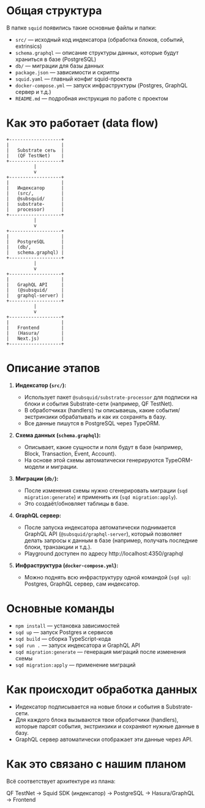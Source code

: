 # Общая структура

В папке `squid` появились такие основные файлы и папки:

- `src/` — исходный код индексатора (обработка блоков, событий, extrinsics)
- `schema.graphql` — описание структуры данных, которые будут храниться в базе (PostgreSQL)
- `db/` — миграции для базы данных
- `package.json` — зависимости и скрипты
- `squid.yaml` — главный конфиг squid-проекта
- `docker-compose.yml` — запуск инфраструктуры (Postgres, GraphQL сервер и т.д.)
- `README.md` — подробная инструкция по работе с проектом

# Как это работает (data flow)

```
+-------------------+
|                   |
|   Substrate сеть  |
|   (QF TestNet)    |
+-------------------+
          |
          v
+-------------------+
|                   |
|   Индексатор      |
|   (src/,          |
|   @subsquid/      |
|   substrate-      |
|   processor)      |
+-------------------+
          |
          v
+-------------------+
|                   |
|   PostgreSQL      |
|   (db/,           |
|   schema.graphql) |
+-------------------+
          |
          v
+-------------------+
|                   |
|   GraphQL API     |
|   (@subsquid/     |
|   graphql-server) |
+-------------------+
          |
          v
+-------------------+
|                   |
|   Frontend        |
|   (Hasura/        |
|   Next.js)        |
+-------------------+
```

# Описание этапов

1. **Индексатор (`src/`):**
   - Использует пакет `@subsquid/substrate-processor` для подписки на блоки и события Substrate-сети (например, QF TestNet).
   - В обработчиках (handlers) ты описываешь, какие события/экстринзики обрабатывать и как их сохранять в базу.
   - Все данные пишутся в PostgreSQL через TypeORM.

2. **Схема данных (`schema.graphql`):**
   - Описывает, какие сущности и поля будут в базе (например, Block, Transaction, Event, Account).
   - На основе этой схемы автоматически генерируются TypeORM-модели и миграции.

3. **Миграции (`db/`):**
   - После изменения схемы нужно сгенерировать миграции (`sqd migration:generate`) и применить их (`sqd migration:apply`).
   - Это создаёт/обновляет таблицы в базе.

4. **GraphQL сервер:**
   - После запуска индексатора автоматически поднимается GraphQL API (`@subsquid/graphql-server`), который позволяет делать запросы к данным в базе (например, получать последние блоки, транзакции и т.д.).
   - Playground доступен по адресу http://localhost:4350/graphql

5. **Инфраструктура (`docker-compose.yml`):**
   - Можно поднять всю инфраструктуру одной командой (`sqd up`): Postgres, GraphQL сервер, сам индексатор.

# Основные команды

- `npm install` — установка зависимостей
- `sqd up` — запуск Postgres и сервисов
- `sqd build` — сборка TypeScript-кода
- `sqd run .` — запуск индексатора и GraphQL API
- `sqd migration:generate` — генерация миграций после изменения схемы
- `sqd migration:apply` — применение миграций

# Как происходит обработка данных

- Индексатор подписывается на новые блоки и события в Substrate-сети.
- Для каждого блока вызываются твои обработчики (handlers), которые парсят события, экстринзики и сохраняют нужные данные в базу.
- GraphQL сервер автоматически отображает эти данные через API.

# Как это связано с нашим планом

Всё соответствует архитектуре из плана:

QF TestNet → Squid SDK (индексатор) → PostgreSQL → Hasura/GraphQL → Frontend 